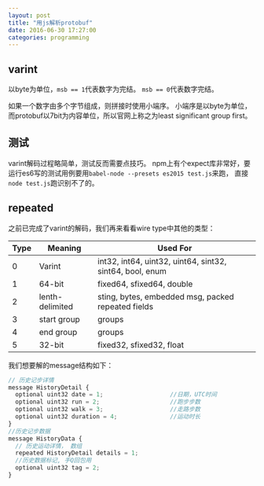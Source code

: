 ```yaml
---
layout: post
title: "用js解析protobuf"
date: 2016-06-30 17:27:00
categories: programming
---
```


## varint

以byte为单位，`msb == 1`代表数字为完结。
`msb == 0`代表数字完结。

如果一个数字由多个字节组成，则拼接时使用小端序。
小端序是以byte为单位，而protobuf以7bit为内容单位，所以官网上称之为least significant group first。

## 测试
varint解码过程略简单，测试反而需要点技巧。
npm上有个expect库非常好，要运行es6写的测试用例要用`babel-node --presets es2015 test.js`来跑，
直接`node test.js`跑识别不了的。

## repeated

之前已完成了varint的解码，我们再来看看wire type中其他的类型：

| Type | Meaning | Used For |
|------|---------|----------|
| 0    | Varint  | int32, int64, uint32, uint64, sint32, sint64, bool, enum |
| 1    | 64-bit  | fixed64, sfixed64, double |
| 2    | lenth-delimited | sting, bytes, embedded msg, packed repeated fields |
| 3    | start group | groups |
| 4    | end group   | groups |
| 5    | 32-bit      | fixed32, sfixed32, float |

我们想要解的message结构如下：

```javascript
// 历史记步详情
message HistoryDetail {
  optional uint32 date = 1;                   //日期，UTC时间
  optional uint32 run = 2;                    //跑步步数
  optional uint32 walk = 3;                   //走路步数
  optional uint32 duration = 4;               //运动时长
}
//历史记步数据
message HistoryData {
  // 历史运动详情， 数组
  repeated HistoryDetail details = 1;
  //历史数据标记, 手Q回包用
  optional uint32 tag = 2;
}
```